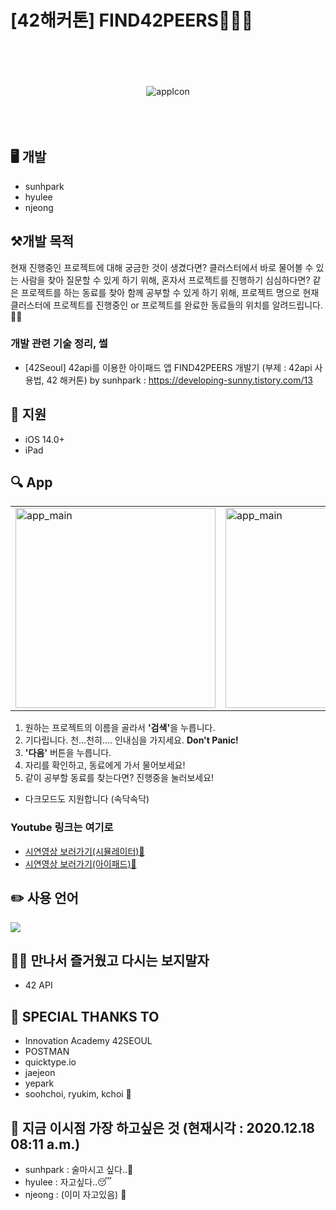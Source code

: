 # [42해커톤] FIND42PEERS👩👦👨

<p align="center">
	<br/>
	<br/>
	<br/>
	<br/>
	<img src="https://sunhpark42.github.io/42Hackerthon_FindPeer/images/FIND_42PEERS.png" alt="appIcon" />
	<br/>
	<br/>
	<br/>
	<br/>
</p>

## 🖥 개발
* sunhpark
* hyulee
* njeong

## ⚒개발 목적
현재 진행중인 프로젝트에 대해 궁금한 것이 생겼다면? 클러스터에서 바로 물어볼 수 있는 사람을 찾아 질문할 수 있게 하기 위해,
혼자서 프로젝트를 진행하기 심심하다면? 같은 프로젝트를 하는 동료를 찾아 함께 공부할 수 있게 하기 위해,
프로젝트 명으로 현재 클러스터에 프로젝트를 진행중인 or 프로젝트를 완료한 동료들의 위치를 알려드립니다.📣📣

### 개발 관련 기술 정리, 썰
- [42Seoul] 42api를 이용한 아이패드 앱 FIND42PEERS 개발기 (부제 : 42api 사용법, 42 해커톤) by sunhpark : https://developing-sunny.tistory.com/13 

## 📱 지원
* iOS 14.0+
* iPad

## 🔍 App
<table>
	<tr>
		<td>
			<img src="https://sunhpark42.github.io/42Hackerthon_FindPeer/images/app_main.png" alt="app_main" width="320px"/>
		</td>
		<td>
			<img src="https://sunhpark42.github.io/42Hackerthon_FindPeer/images/result_progress.png" alt="app_main" width="320px"/>
		</td>
		<td>
			<img src="https://sunhpark42.github.io/42Hackerthon_FindPeer/images/result_finished.png" alt="app_main" width="320px"/>
		</td>
	</tr>
</table>

1. 원하는 프로젝트의 이름을 골라서 <strong>'검색'</strong>을 누릅니다.
2. 기다립니다. 천...천히.... 인내심을 가지세요. <strong>Don't Panic!</strong>
3. <strong>'다음'</strong> 버튼을 누릅니다.
4. 자리를 확인하고, 동료에게 가서 물어보세요!
5. 같이 공부할 동료를 찾는다면? 진행중을 눌러보세요!

* 다크모드도 지원합니다 (속닥속닥)

### Youtube 링크는 여기로
* <a href="https://youtu.be/6CfGvSt73ug"> 시연영상 보러가기(시뮬레이터)🎥 </a>
* <a href="https://youtu.be/tDbR1IZzeFU"> 시연영상 보러가기(아이패드)🎥 </a>

## ✏️  사용 언어
<img src="https://img.shields.io/badge/swift-v5.1-orange?logo=swift" />

## 🙋‍♀️ 만나서 즐거웠고 다시는 보지말자
* 42 API 

## 🙏 SPECIAL THANKS TO
* Innovation Academy 42SEOUL
* POSTMAN
* quicktype.io
* jaejeon
* yepark
* soohchoi, ryukim, kchoi 🍗

## 👀 지금 이시점 가장 하고싶은 것 (현재시각 : 2020.12.18 08:11 a.m.)
* sunhpark : 술마시고 싶다..🍺
* hyulee : 자고싶다..😴
* njeong : (이미 자고있음) 🛌
